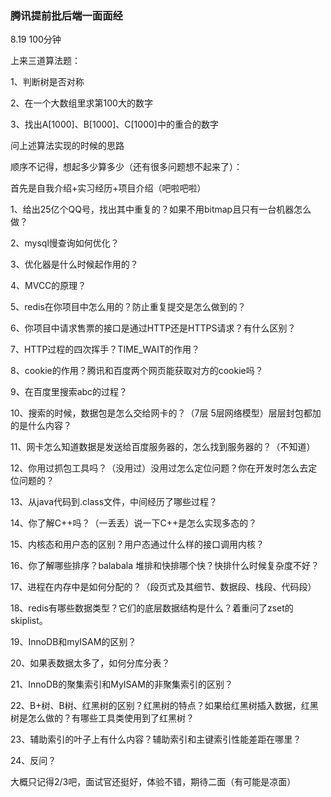 ### 腾讯提前批后端一面面经

8.19 100分钟

上来三道算法题：

1、判断树是否对称

2、在一个大数组里求第100大的数字

3、找出A[1000]、B[1000]、C[1000]中的重合的数字

问上述算法实现的时候的思路



顺序不记得，想起多少算多少（还有很多问题想不起来了）： 

  首先是自我介绍+实习经历+项目介绍（吧啦吧啦） 

  1、给出25亿个QQ号，找出其中重复的？如果不用bitmap且只有一台机器怎么做？ 

  2、mysql慢查询如何优化？ 

  3、优化器是什么时候起作用的？ 

  4、MVCC的原理？ 

  5、redis在你项目中怎么用的？防止重复提交是怎么做到的？ 

  6、你项目中请求售票的接口是通过HTTP还是HTTPS请求？有什么区别？ 

  7、HTTP过程的四次挥手？TIME_WAIT的作用？ 

  8、cookie的作用？腾讯和百度两个网页能获取对方的cookie吗？ 

  9、在百度里搜索abc的过程？ 

  10、搜索的时候，数据包是怎么交给网卡的？（7层 5层网络模型）层层封包都加的是什么内容？ 

  11、网卡怎么知道数据是发送给百度服务器的，怎么找到服务器的？（不知道） 

  12、你用过抓包工具吗？（没用过）没用过怎么定位问题？你在开发时怎么去定位问题的？ 

  13、从java代码到.class文件，中间经历了哪些过程？ 

  14、你了解C++吗？（一丢丢）说一下C++是怎么实现多态的？ 

  15、内核态和用户态的区别？用户态通过什么样的接口调用内核？ 

  16、你了解哪些排序？balabala 堆排和快排哪个快？快排什么时候复杂度不好？ 

  17、进程在内存中是如何分配的？（段页式及其细节、数据段、栈段、代码段） 

  18、redis有哪些数据类型？它们的底层数据结构是什么？着重问了zset的skiplist。 

  19、InnoDB和myISAM的区别？ 

  20、如果表数据太多了，如何分库分表？ 

  21、InnoDB的聚集索引和MyISAM的非聚集索引的区别？ 

  22、B+树、B树、红黑树的区别？红黑树的特点？如果给红黑树插入数据，红黑树是怎么做的？有哪些工具类使用到了红黑树？ 

  23、辅助索引的叶子上有什么内容？辅助索引和主键索引性能差距在哪里？ 

  24、反问？ 

  大概只记得2/3吧，面试官还挺好，体验不错，期待二面（有可能是凉面）
